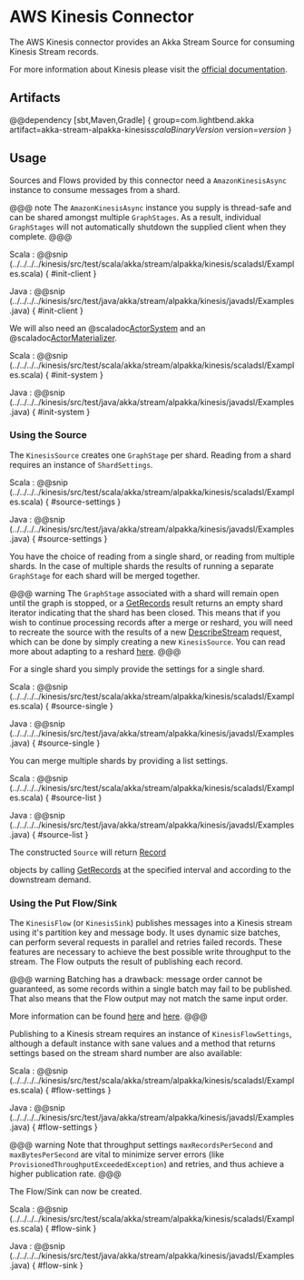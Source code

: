# AWS Kinesis Connector

The AWS Kinesis connector provides an Akka Stream Source for consuming Kinesis Stream records.

For more information about Kinesis please visit the [official documentation](https://aws.amazon.com/documentation/kinesis/).

## Artifacts

@@dependency [sbt,Maven,Gradle] {
  group=com.lightbend.akka
  artifact=akka-stream-alpakka-kinesis$scalaBinaryVersion$
  version=$version$
}

## Usage

Sources and Flows provided by this connector need a `AmazonKinesisAsync` instance to consume messages from a shard.

@@@ note
The `AmazonKinesisAsync` instance you supply is thread-safe and can be shared amongst multiple `GraphStages`. As a result, individual `GraphStages` will not automatically shutdown the supplied client when they complete.
@@@

Scala
: @@snip (../../../../kinesis/src/test/scala/akka/stream/alpakka/kinesis/scaladsl/Examples.scala) { #init-client }

Java
: @@snip (../../../../kinesis/src/test/java/akka/stream/alpakka/kinesis/javadsl/Examples.java) { #init-client }

We will also need an @scaladoc[ActorSystem](akka.actor.ActorSystem) and an @scaladoc[ActorMaterializer](akka.stream.ActorMaterializer).

Scala
: @@snip (../../../../kinesis/src/test/scala/akka/stream/alpakka/kinesis/scaladsl/Examples.scala) { #init-system }

Java
: @@snip (../../../../kinesis/src/test/java/akka/stream/alpakka/kinesis/javadsl/Examples.java) { #init-system }

### Using the Source

The `KinesisSource` creates one `GraphStage` per shard. Reading from a shard requires an instance of `ShardSettings`.

Scala
: @@snip (../../../../kinesis/src/test/scala/akka/stream/alpakka/kinesis/scaladsl/Examples.scala) { #source-settings }

Java
: @@snip (../../../../kinesis/src/test/java/akka/stream/alpakka/kinesis/javadsl/Examples.java) { #source-settings }

You have the choice of reading from a single shard, or reading from multiple shards. In the case of multiple shards the results of running a separate `GraphStage` for each shard will be merged together.

@@@ warning
The `GraphStage` associated with a shard will remain open until the graph is stopped, or a [GetRecords](http://docs.aws.amazon.com/kinesis/latest/APIReference/API_GetRecords.html) result returns an empty shard iterator indicating that the shard has been closed. This means that if you wish to continue processing records after a merge or reshard, you will need to recreate the source with the results of a new [DescribeStream](http://docs.aws.amazon.com/kinesis/latest/APIReference/API_DescribeStream.html) request, which can be done by simply creating a new `KinesisSource`. You can read more about adapting to a reshard [here](http://docs.aws.amazon.com/streams/latest/dev/developing-consumers-with-sdk.html).
@@@

For a single shard you simply provide the settings for a single shard.

Scala
: @@snip (../../../../kinesis/src/test/scala/akka/stream/alpakka/kinesis/scaladsl/Examples.scala) { #source-single }

Java
: @@snip (../../../../kinesis/src/test/java/akka/stream/alpakka/kinesis/javadsl/Examples.java) { #source-single }

You can merge multiple shards by providing a list settings.

Scala
: @@snip (../../../../kinesis/src/test/scala/akka/stream/alpakka/kinesis/scaladsl/Examples.scala) { #source-list }

Java
: @@snip (../../../../kinesis/src/test/java/akka/stream/alpakka/kinesis/javadsl/Examples.java) { #source-list }

The constructed `Source` will return [Record](http://docs.aws.amazon.com/kinesis/latest/APIReference/API_Record.html)

objects by calling [GetRecords](http://docs.aws.amazon.com/kinesis/latest/APIReference/API_GetRecords.html) at the specified interval and according to the downstream demand.

### Using the Put Flow/Sink

The `KinesisFlow` (or `KinesisSink`) publishes messages into a Kinesis stream using it's partition key and message body. It uses dynamic size batches, can perform several requests in parallel and retries failed records. These features are necessary to achieve the best possible write throughput to the stream. The Flow outputs the result of publishing each record.

@@@ warning
Batching has a drawback: message order cannot be guaranteed, as some records within a single batch may fail to be published. That also means that the Flow output may not match the same input order.

More information can be found [here](http://docs.aws.amazon.com/streams/latest/dev/developing-producers-with-sdk.html#kinesis-using-sdk-java-putrecords) and [here](http://docs.aws.amazon.com/kinesis/latest/APIReference/API_PutRecords.html).
@@@

Publishing to a Kinesis stream requires an instance of `KinesisFlowSettings`, although a default instance with sane values and a method that returns settings based on the stream shard number are also available:

Scala
: @@snip (../../../../kinesis/src/test/scala/akka/stream/alpakka/kinesis/scaladsl/Examples.scala) { #flow-settings }

Java
: @@snip (../../../../kinesis/src/test/java/akka/stream/alpakka/kinesis/javadsl/Examples.java) { #flow-settings }

@@@ warning
Note that throughput settings `maxRecordsPerSecond` and `maxBytesPerSecond` are vital to minimize server errors (like `ProvisionedThroughputExceededException`) and retries, and thus achieve a higher publication rate.
@@@

The Flow/Sink can now be created.

Scala
: @@snip (../../../../kinesis/src/test/scala/akka/stream/alpakka/kinesis/scaladsl/Examples.scala) { #flow-sink }

Java
: @@snip (../../../../kinesis/src/test/java/akka/stream/alpakka/kinesis/javadsl/Examples.java) { #flow-sink }

